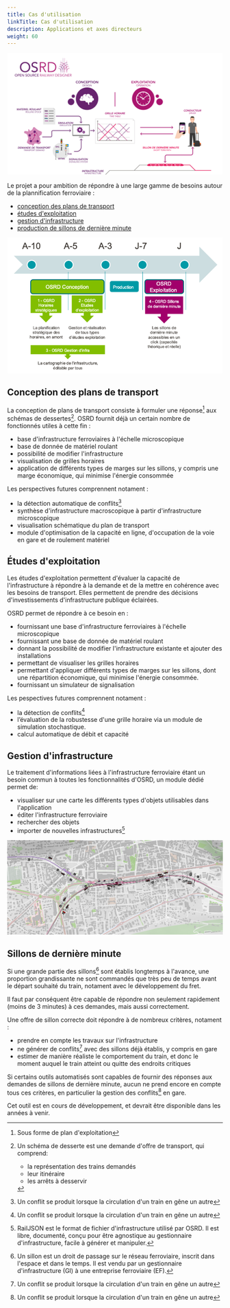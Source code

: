 ```yaml
---
title: Cas d'utilisation
linkTitle: Cas d'utilisation
description: Applications et axes directeurs
weight: 60
---
```


![OSRD presentation](osrd_presentation.png)

Le projet a pour ambition de répondre à une large gamme de besoins autour de la plannification ferroviaire :
 - [conception des plans de transport](#conception-des-plans-de-transport)
 - [études d'exploitation](#%C3%A9tudes-dexploitation)
 - [gestion d'infrastructure](#gestion-dinfrastructure)
 - [production de sillons de dernière minute](#sillons-de-derni%C3%A8re-minute)


![produits OSRD](osrd_product.fr.png)


## Conception des plans de transport

La conception de plans de transport consiste à formuler une réponse[^plan-exploitation] aux
schémas de dessertes[^schema-desserte]. OSRD fournit déjà un certain nombre de fonctionnés utiles à cette fin :
 - base d'infrastructure ferroviaires à l'échelle microscopique
 - base de donnée de matériel roulant
 - possibilité de modifier l'infrastructure
 - visualisation de grilles horaires
 - application de différents types de marges sur les sillons, y compris une
   marge économique, qui minimise l'énergie consommée

Les perspectives futures comprennent notament :
 - la détection automatique de conflits[^conflit]
 - synthèse d'infrastructure macroscopique à partir d'infrastructure microscopique
 - visualisation schématique du plan de transport
 - module d'optimisation de la capacité en ligne, d'occupation de la voie en gare et de roulement matériel

[^plan-exploitation]: Sous forme de plan d'exploitation
[^schema-desserte]: Un schéma de desserte est une demande d'offre de transport, qui comprend:
    - la représentation des trains demandés
    - leur itinéraire
    - les arrêts à desservir

[^conflit]: Un conflit se produit lorsque la circulation d'un train en gêne un autre


## Études d'exploitation

Les études d'exploitation permettent d'évaluer la capacité de l'infrastructure à
répondre à la demande et de la mettre en cohérence avec les besoins de transport.
Elles permettent de prendre des décisions d'investissements d'infrastructure publique éclairées.

OSRD permet de répondre à ce besoin en :
 - fournissant une base d'infrastructure ferroviaires à l'échelle microscopique
 - fournissant une base de donnée de matériel roulant
 - donnant la possibilité de modifier l'infrastructure existante et ajouter des installations
 - permettant de visualiser les grilles horaires
 - permettant d'appliquer différents types de marges sur les sillons, dont une
   répartition économique, qui minimise l'énergie consommée.
 - fournissant un simulateur de signalisation

Les pespectives futures comprennent notament :
 - la détection de conflits[^conflit]
 - l’évaluation de la robustesse d'une grille horaire via un module de simulation stochastique.
 - calcul automatique de débit et capacité


## Gestion d'infrastructure

Le traitement d'informations liées à l'infrastructure ferroviaire étant un besoin
commun à toutes les fonctionnalités d'OSRD, un module dédié permet de:
 - visualiser sur une carte les différents types d'objets utilisables dans l'application
 - éditer l'infrastructure ferroviaire
 - rechercher des objets
 - importer de nouvelles infrastructures[^railjson]

![OSRD management](osrd_management.png)

[^railjson]: RailJSON est le format de fichier d'infrastructure utilisé par OSRD.
             Il est libre, documenté, conçu pour être agnostique au gestionnaire
	     d'infrastructure, facile à générer et manipuler.


## Sillons de dernière minute

Si une grande partie des sillons[^sillon] sont établis longtemps à
l'avance, une proportion grandissante ne sont commandés que très peu
de temps avant le départ souhaité du train, notament avec le développement
du fret.

Il faut par conséquent être capable de répondre non seulement rapidement
(moins de 3 minutes) à ces demandes, mais aussi correctement.

Une offre de sillon correcte doit répondre à de nombreux critères, notament :
 - prendre en compte les travaux sur l'infrastructure
 - ne générer de conflits[^conflit] avec des sillons déjà établis, y compris en gare
 - estimer de manière réaliste le comportement du train, et donc le moment auquel
   le train atteint ou quitte des endroits critiques

Si certains outils automatisés sont capables de fournir des réponses aux
demandes de sillons de dernière minute, aucun ne prend encore en compte
tous ces critères, en particulier la gestion des conflits[^conflit] en gare.

Cet outil est en cours de développement, et devrait être disponible dans
les années à venir.

[^sillon]: Un sillon est un droit de passage sur le réseau ferroviaire,
           inscrit dans l'espace et dans le temps. Il est vendu par un
	   gestionnaire d'infrastructure (GI) à une entreprise ferroviaire (EF).
